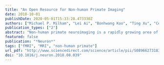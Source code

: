 ```yaml
---
title: "An Open Resource for Non-human Primate Imaging"
date: 2018-10-01
publishDate: 2020-05-01T15:33:28.473330Z
authors: ["Michael P. Milham", "Lei Ai", "Bonhwang Koo", "Ting Xu", "Céline Amiez", "Fabien Balezeau", "Mark G. Baxter", "Erwin L. A. Blezer", "Thomas Brochier", "Aihua Chen", "Paula L. Croxson", "Christienne G. Damatac", "Stanislas Dehaene", "Stefan Everling", "Damian A. Fair", "Lazar Fleysher", "Winrich Freiwald", "Sean Froudist-Walsh", "Timothy D. Griffiths", "Carole Guedj", "Fadila Hadj-Bouziane", "Suliann Ben Hamed", "Noam Harel", "Bassem Hiba", "Bechir Jarraya", "Benjamin Jung", "Sabine Kastner", "P. Christiaan Klink", "Sze Chai Kwok", "Kevin N. Laland", "David A. Leopold", "Patrik Lindenfors", "Rogier B. Mars", "Ravi S. Menon", "Adam Messinger", "Martine Meunier", "Kelvin Mok", "John H. Morrison", "Jennifer Nacef", "Jamie Nagy", "Michael Ortiz Rios", "Christopher I. Petkov", "Mark Pinsk", "Colline Poirier", "Emmanuel Procyk", "Reza Rajimehr", "Simon M. Reader", "Pieter R. Roelfsema", "David A. Rudko", "Matthew F. S. Rushworth", "Brian E. Russ", "Jerome Sallet", "Michael Christoph Schmid", "Caspar M. Schwiedrzik", "Jakob Seidlitz", "Julien Sein", "Amir Shmuel", "Elinor L. Sullivan", "Leslie Ungerleider", "Alexander Thiele", "Orlin S. Todorov", "Doris Tsao", "Zheng Wang", "Charles R. E. Wilson", "Essa Yacoub", "Frank Q. Ye", "Wilbert Zarco", "Yong-di Zhou", "Daniel S. Margulies", "Charles E. Schroeder"]
publication_types: ["2"]
abstract: "Non-human primate neuroimaging is a rapidly growing area of research that promises to transform and scale translational and cross-species comparative neuroscience. Unfortunately, the technological and methodological advances of the past two decades have outpaced the accrual of data, which is particularly challenging given the relatively few centers that have the necessary facilities and capabilities. The PRIMatE Data Exchange (PRIME-DE) addresses this challenge by aggregating independently acquired non-human primate magnetic resonance imaging (MRI) datasets and openly sharing them via the International Neuroimaging Data-sharing Initiative (INDI). Here, we present the rationale, design, and procedures for the PRIME-DE consortium, as well as the initial release, consisting of 25 independent data collections aggregated across 22 sites (total = 217 non-human primates). We also outline the unique pitfalls and challenges that should be considered in the analysis of non-human primate MRI datasets, including providing automated quality assessment of the contributed datasets."
featured: false
publication: "*Neuron*"
tags: ["fMRI", "MRI", "non-human primate"]
url_pdf: "http://www.sciencedirect.com/science/article/pii/S0896627318307682"
doi: "10.1016/j.neuron.2018.08.039"
---
```


